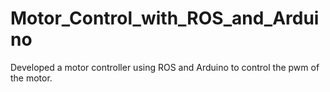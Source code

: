 # Motor_Control_with_ROS_and_Arduino
Developed a motor controller using ROS and Arduino to control the pwm of the motor.
